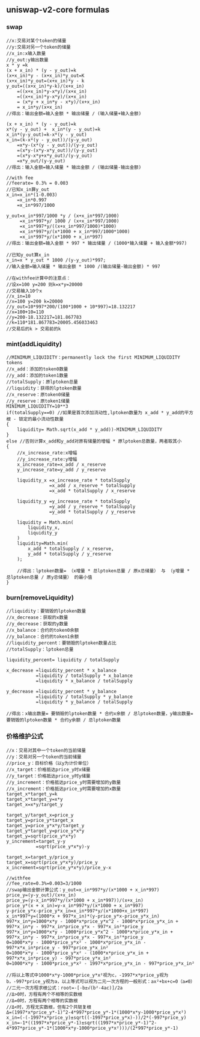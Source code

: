 ## uniswap-v2-core formulas
### swap
    //x:交易对某个token的储量
    //y:交易对另一个token的储量
    //x_in:x输入数量
    //y_out:y输出数量
    x * y =k
    (x + x_in) * (y - y_out)=k
    (x+x_in)*y - (x+x_in)*y_out=K
    (x+x_in)*y_out=(x+x_in)*y - k
    y_out=((x+x_in)*y-k)/(x+x_in)
        =((x+x_in)*y-x*y)/(x+x_in)
        =((x+x_in)*y-x*y)/(x+x_in)
        = (x*y + x_in*y - x*y)/(x+x_in)
        = x_in*y/(x+x_in)
    //得出：输出金额=输入金额 * 输出储量 / (输入储量+输入金额) 

    (x + x_in) * (y - y_out)=k
    x*(y - y_out) +  x_in*(y - y_out)=k
    x_in*(y-y_out)=k-x*(y - y_out)
    x_in=(k-x*(y - y_out))/(y-y_out)
        =x*y-(x*(y - y_out))/(y-y_out)
        =(x*y-(x*y-x*y_out))/(y-y_out)
        =(x*y-x*y+x*y_out)/(y-y_out)
        =x*y_out/(y-y_out)
    //得出：输入金额=输入储量 * 输出金额 / (输出储量-输出金额) 

    //with fee
    //feerate= 0.3% = 0.003
    //已知x_in算y_out    
    x_in=x_in*(1-0.003)
        =x_in*0.997
        =x_in*997/1000

    y_out=x_in*997/1000 *y / (x+x_in*997/1000)
         =x_in*997*y/ 1000 / (x+x_in*997/1000)
         =x_in*997*y/((x+x_in*997/1000)*1000)
         =x_in*997*y/(x*1000 + x_in*997/1000*1000)
         =x_in*997*y/(x*1000 + x_in*997)
    //得出：输出金额=输入金额 * 997 * 输出储量 / (1000*输入储量 + 输入金额*997) 

    //已知y_out算x_in
    x_in=x * y_out * 1000 /(y-y_out)*997;
    //输入金额=输入储量 * 输出金额 * 1000 /(输出储量-输出金额) * 997

    //在withfee计算中的注意点：
    //设x=100 y=200 则k=x*y=20000
    //交易输入10个x
    //x_in=10
    //x=100 y=200 k=20000
    //y_out=10*997*200/(100*1000 + 10*997)=18.132217
    //x=100+10=110
    //y=200-18.132217=181.867783
    //k=110*181.867783=20005.456033463 
    //交易后的k > 交易前的k

### mint(addLiquidity)
    //MINIMUM_LIQUIDITY：permanently lock the first MINIMUM_LIQUIDITY tokens
    //x_add：添加的token0数量
    //y_add：添加的token1数量
    //totalSupply：原lptoken总量
    //liquidity：获得的lptoken数量
    //x_reserve：原token0储量
    //y_reserve：原token1储量
    MINIMUM_LIQUIDITY=10**3
    if(totalSupply==0) //如果是首次添加流动性,lptoken数量为 x_add * y_add的平方根 - 锁定的最小流动性数量
    {
        liquidity= Math.sqrt(x_add * y_add))-MINIMUM_LIQUIDITY
    }
    else //否则计算x_add和y_add对原有储量的增幅 * 原lptoken总数量，两者取其小
    {
        //x_increase_rate:x增幅
        //y_increase_rate:y增幅
        x_increase_rate=x_add / x_reserve
        y_increase_rate=y_add / y_reserve

        liquidity_x =x_increase_rate * totalSupply
                    =x_add / x_reserve * totalSupply
                    =x_add * totalSupply / x_reserve

        liquidity_y =y_increase_rate * totalSupply        
                    =y_add / y_reserve * totalSupply
                    =y_add * totalSupply / y_reserve

        liquidity = Math.min(
            liquidity_x,
            liquidity_y
        )
        liquidity=Math.min(
            x_add * totalSupply / x_reserve,
            y_add * totalSupply / y_reserve
        );

        //得出：lptoken数量= （x增量 * 总lptoken总量 / 原x总储量） 与 （y增量 * 总lptoken总量 / 原y总储量） 的最小值
    }

### burn(removeLiquidity)
    //liquidity：要销毁的lptoken数量
    //x_decrease：获取的x数量
    //y_decrease：获取的y数量
    //x_balance：合约的token0余额
    //y_balance：合约的token1余额
    //liquidity_percent：要销毁的lptoken数量占比
    //totalSupply：lptoken总量

    liquidity_percent= liquidity / totalSupply

    x_decrease =liquidity_percent * x_balance
               =liquidity / totalSupply * x_balance
               =liquidity * x_balance / totalSupply 

    y_decrease =liquidity_percent * y_balance
               =liquidity / totalSupply * y_balance
               =liquidity * y_balance / totalSupply

    //得出：x输出数量= 要销毁的lptoken数量 * 合约x余额 / 总lptoken数量，y输出数量=要销毁的lptoken数量 * 合约y余额 / 总lptoken数量
    
### 价格维护公式
    //x：交易对其中一个token的当前储量
    //y：交易对另一个token的当前储量
    //price_y：目标价格（以y为计价单位）
    //x_target：价格抵达price_y时x储量
    //y_target：价格抵达price_y时y储量
    //y_increment：价格抵达price_y时需要增加的y数量
    //x_increment：价格抵达price_y时需要增加的x数量
    target_x*target_y=k
    target_x*target_y=x*y
    target_x=x*y/target_y    

    target_y/target_x=price_y
    target_y=price_y*target_x
    target_y=price_y*x*y/target_y
    target_y*target_y=price_y*x*y
    target_y=sqrt(price_y*x*y)
    y_increment=target_y-y
               =sqrt(price_y*x*y)-y

    target_x=target_y/price_y
    target_x=sqrt(price_y*x*y)/price_y
    x_increment=sqrt(price_y*x*y)/price_y-x

    //withfee
    //fee_rate=0.3%=0.003=3/1000
    //swap输出金额计算公式：y_out=x_in*997*y/(x*1000 + x_in*997)
    price_y=(y-y_out)/(x+x_in)
    price_y=(y-x_in*997*y/(x*1000 + x_in*997))/(x+x_in)
    price_y*(x + x_in)=y-x_in*997*y/(x*1000 + x_in*997)
    y-price_y*x-price_y*x_in=x_in*997*y/(x*1000+x_in*997)
    x_in*997*y=(1000*x + 997*x_in)*(y-price_y*x-price_y*x_in)
    997*x_in*y=1000*x*y - 1000*x*price_y*x^2 - 1000*x*price_y*x_in + 997*x_in*y - 997*x_in*price_y*x - 997*x_in²*price_y
    997*x_in*y=1000*x*y - 1000*price_y*x^2 - 1000*x*price_y*x_in + 997*x_in*y - 997*x_in*price_y*x - 997*x_in²*price_y
    0=1000*x*y - 1000*price_y*x² - 1000*x*price_y*x_in - 997*x*x_in*price_y - 997*price_y*x_in²
    0=1000*x*y - 1000*price_y*x² - (1000*x*price_y*x_in + 997*x*x_in*price_y) - 997*price_y*x_in²
    0=1000*x*y - 1000*price_y*x² - 1997*x*price_y*x_in - 997*price_y*x_in²

    //将以上等式中1000*x*y-1000*price_y*x²视为c，-1997*x*price_y视为b，-997*price_y视为a，以上等式可以视为二元一次方程的一般形式：ax²+bx+c=0（a≠0）
    //二元一次方程求根公式：root=-[-b±√(b²-4ac)]/2a
    //Δ>0时，方程有两个不相等的实数根
    //Δ=0时，方程有两个相等的实数根
    //Δ<时，方程无实数根，但有2个共轭复根    
    Δ=(1997*x*price_y*-1)^2-4*997*price_y*-1*(1000*x*y-1000*price_y*x²)
    x_in=(-(-1997*x*price_y)±sqrt((-1997*price_y*x)-))/2*(-997*price_y)
    x_in=-1*((1997*x*price_y*-1)±sqrt((1997*x*price_y*-1)^2-4*997*price_y*-1*(1000*x*y-1000*price_y*x²)))/(2*997*price_y*-1)
